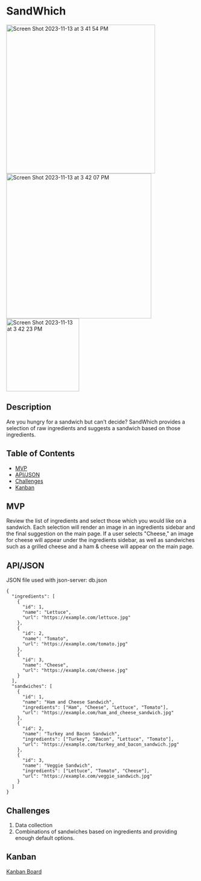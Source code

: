 # SandWhich

<img width="394" alt="Screen Shot 2023-11-13 at 3 41 54 PM" src="https://github.com/Sette94/phase-1-project-sandwhich/assets/147007475/f23ac41a-e3ad-4dd5-8516-0fddca63a0c4">

<img width="384" alt="Screen Shot 2023-11-13 at 3 42 07 PM" src="https://github.com/Sette94/phase-1-project-sandwhich/assets/147007475/9fc9dcb8-8661-430a-bc8f-33248198012f">

<img width="193" alt="Screen Shot 2023-11-13 at 3 42 23 PM" src="https://github.com/Sette94/phase-1-project-sandwhich/assets/147007475/e77a0b1e-c65d-4e49-a20d-afb44558f4ab">

## Description

Are you hungry for a sandwich but can't decide? SandWhich provides a selection of raw ingredients and suggests a sandwich based on those ingredients.

## Table of Contents

- [MVP](#MVP)
- [API/JSON](#API/JSON)
- [Challenges](#Challenges)
- [Kanban](#Kanban)

## MVP

Review the list of ingredients and select those which you would like on a sandwich. Each selection will render an image in an ingredients sidebar and the final suggestion on the main page. If a user selects "Cheese," an image for cheese will appear under the ingredients sidebar, as well as sandwiches such as a grilled cheese and a ham & cheese will appear on the main page.

## API/JSON

JSON file used with json-server: db.json


```
{
  "ingredients": [
    {
      "id": 1,
      "name": "Lettuce",
      "url": "https://example.com/lettuce.jpg"
    },
    {
      "id": 2,
      "name": "Tomato",
      "url": "https://example.com/tomato.jpg"
    },
    {
      "id": 3,
      "name": "Cheese",
      "url": "https://example.com/cheese.jpg"
    }
  ],
  "sandwiches": [
    {
      "id": 1,
      "name": "Ham and Cheese Sandwich",
      "ingredients": ["Ham", "Cheese", "Lettuce", "Tomato"],
      "url": "https://example.com/ham_and_cheese_sandwich.jpg"
    },
    {
      "id": 2,
      "name": "Turkey and Bacon Sandwich",
      "ingredients": ["Turkey", "Bacon", "Lettuce", "Tomato"],
      "url": "https://example.com/turkey_and_bacon_sandwich.jpg"
    },
    {
      "id": 3,
      "name": "Veggie Sandwich",
      "ingredients": ["Lettuce", "Tomato", "Cheese"],
      "url": "https://example.com/veggie_sandwich.jpg"
    }
  ]
}

```

## Challenges

1. Data collection
2. Combinations of sandwiches based on ingredients and providing enough default options.

## Kanban

[Kanban Board](https://trello.com/b/GtB1xzf0/sandwhich)


